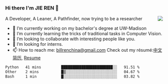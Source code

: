 ### Hi there I'm JIE REN 👋

<img align="right" src="https://github-readme-stats.vercel.app/api?username=BillRencn&show_icons=true&icon_color=0366d6&bg_color=ffffff&hide_title=true" />
A Developer, A Leaner, A Pathfinder, now trying to be a researcher

- 🔭 I’m currently working on my bachelor's degree at UW-Madison
- 🌱 I’m currently learning the tricks of traditional tasks in Computer Vision.
- 👯 I’m looking to collaborate with interesting people like you. 
- 🤔 I’m looking for interns.
- 📫 How to reach me: billrenchina@gmail.com
Check out my résumé:[中文简历](), [Resume]()

<!--START_SECTION:waka-->

```txt
Python   41 mins         ███████████████████████░░   91.51 %
Other    2 mins          █▒░░░░░░░░░░░░░░░░░░░░░░░   04.67 %
Bash     1 min           █░░░░░░░░░░░░░░░░░░░░░░░░   03.82 %
```

<!--END_SECTION:waka-->
